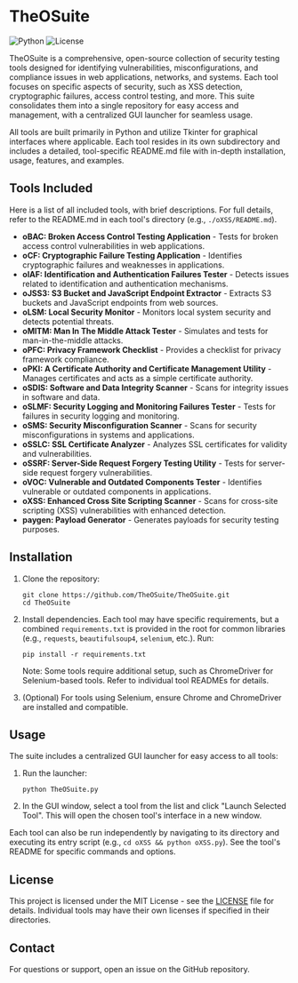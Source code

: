 # TheOSuite
![Python](https://img.shields.io/badge/Python-3.8%2B-blue)
![License](https://img.shields.io/github/license/TheOSuite/oLSM)

TheOSuite is a comprehensive, open-source collection of security testing tools designed for identifying vulnerabilities, misconfigurations, and compliance issues in web applications, networks, and systems. Each tool focuses on specific aspects of security, such as XSS detection, cryptographic failures, access control testing, and more. This suite consolidates them into a single repository for easy access and management, with a centralized GUI launcher for seamless usage.

All tools are built primarily in Python and utilize Tkinter for graphical interfaces where applicable. Each tool resides in its own subdirectory and includes a detailed, tool-specific README.md file with in-depth installation, usage, features, and examples.

## Tools Included

Here is a list of all included tools, with brief descriptions. For full details, refer to the README.md in each tool's directory (e.g., `./oXSS/README.md`).

- **oBAC: Broken Access Control Testing Application** - Tests for broken access control vulnerabilities in web applications.
- **oCF: Cryptographic Failure Testing Application** - Identifies cryptographic failures and weaknesses in applications.
- **oIAF: Identification and Authentication Failures Tester** - Detects issues related to identification and authentication mechanisms.
- **oJSS3: S3 Bucket and JavaScript Endpoint Extractor** - Extracts S3 buckets and JavaScript endpoints from web sources.
- **oLSM: Local Security Monitor** - Monitors local system security and detects potential threats.
- **oMITM: Man In The Middle Attack Tester** - Simulates and tests for man-in-the-middle attacks.
- **oPFC: Privacy Framework Checklist** - Provides a checklist for privacy framework compliance.
- **oPKI: A Certificate Authority and Certificate Management Utility** - Manages certificates and acts as a simple certificate authority.
- **oSDIS: Software and Data Integrity Scanner** - Scans for integrity issues in software and data.
- **oSLMF: Security Logging and Monitoring Failures Tester** - Tests for failures in security logging and monitoring.
- **oSMS: Security Misconfiguration Scanner** - Scans for security misconfigurations in systems and applications.
- **oSSLC: SSL Certificate Analyzer** - Analyzes SSL certificates for validity and vulnerabilities.
- **oSSRF: Server-Side Request Forgery Testing Utility** - Tests for server-side request forgery vulnerabilities.
- **oVOC: Vulnerable and Outdated Components Tester** - Identifies vulnerable or outdated components in applications.
- **oXSS: Enhanced Cross Site Scripting Scanner** - Scans for cross-site scripting (XSS) vulnerabilities with enhanced detection.
- **paygen: Payload Generator** - Generates payloads for security testing purposes.

## Installation

1. Clone the repository:
   ```
   git clone https://github.com/TheOSuite/TheOSuite.git
   cd TheOSuite
   ```

2. Install dependencies. Each tool may have specific requirements, but a combined `requirements.txt` is provided in the root for common libraries (e.g., `requests`, `beautifulsoup4`, `selenium`, etc.). Run:
   ```
   pip install -r requirements.txt
   ```

   Note: Some tools require additional setup, such as ChromeDriver for Selenium-based tools. Refer to individual tool READMEs for details.

3. (Optional) For tools using Selenium, ensure Chrome and ChromeDriver are installed and compatible.

## Usage

The suite includes a centralized GUI launcher for easy access to all tools:

1. Run the launcher:
   ```
   python TheOSuite.py
   ```

2. In the GUI window, select a tool from the list and click "Launch Selected Tool". This will open the chosen tool's interface in a new window.

Each tool can also be run independently by navigating to its directory and executing its entry script (e.g., `cd oXSS && python oXSS.py`). See the tool's README for specific commands and options.


## License

This project is licensed under the MIT License - see the [LICENSE](LICENSE) file for details. Individual tools may have their own licenses if specified in their directories.

## Contact

For questions or support, open an issue on the GitHub repository.
